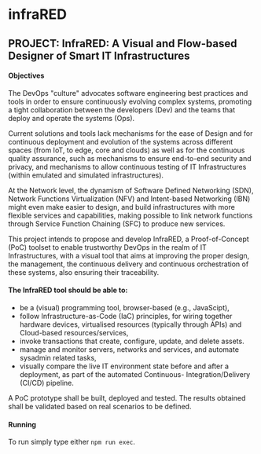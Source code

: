 # infraRED

## PROJECT: InfraRED: A Visual and Flow-based Designer of Smart IT Infrastructures

#### Objectives
The DevOps "culture" advocates software engineering best practices and tools in order to ensure continuously evolving complex systems, promoting a tight collaboration between the developers (Dev) and the teams that deploy and operate the systems (Ops). 

Current solutions and tools lack mechanisms for the ease of Design and for continuous deployment and evolution of the systems across different spaces (from IoT, to edge, core and clouds) as well as for the continuous quality assurance, such as mechanisms to ensure end-to-end security and privacy, and mechanisms to allow continuous testing of IT Infrastructures (within emulated and simulated infrastructures). 

At the Network level, the dynamism of Software Defined Networking (SDN), Network Functions Virtualization (NFV) and Intent-based Networking (IBN) might even make easier to design, and build infrastructures with more flexible services and capabilities, making possible to link network functions through Service Function Chaining (SFC) to produce new services. 

This project intends to propose and develop InfraRED, a Proof-of-Concept (PoC) toolset to enable trustworthy DevOps in the realm of IT Infrastructures, with a visual tool that aims at improving the proper design, the management, the continuous delivery and continuous orchestration of these systems, also ensuring their traceability. 

#### The InfraRED tool should be able to: 
- be a (visual) programming tool, browser-based (e.g., JavaScipt), 
- follow Infrastructure-as-Code (IaC) principles, for wiring together hardware devices, virtualised resources (typically through APIs) and Cloud-based resources/services, 
- invoke transactions that create, configure, update, and delete assets. 
- manage and monitor servers, networks and services, and automate sysadmin related tasks, 
- visually compare the live IT environment state before and after a deployment, as part of the automated Continuous- Integration/Delivery (CI/CD) pipeline. 

A PoC prototype shall be built, deployed and tested. The results obtained shall be validated based on real scenarios to be defined.

#### Running
To run simply type either `npm run exec`.